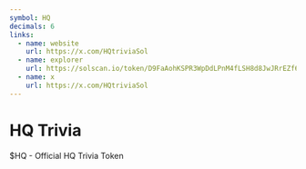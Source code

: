 ```yaml
---
symbol: HQ
decimals: 6
links:
  - name: website
    url: https://x.com/HQtriviaSol
  - name: explorer
    url: https://solscan.io/token/D9FaAohKSPR3WpDdLPnM4fLSH8d8JwJRrEZf6TDzpump
  - name: x
    url: https://x.com/HQtriviaSol
---
```


# HQ Trivia

$HQ - Official HQ Trivia Token
